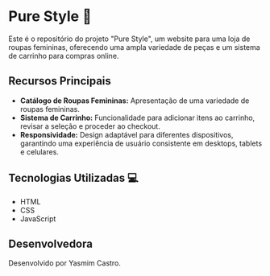 # Pure Style 👗

Este é o repositório do projeto "Pure Style", um website para uma loja de roupas femininas, oferecendo uma ampla variedade de peças e um sistema de carrinho para compras online.

## Recursos Principais
- **Catálogo de Roupas Femininas:** Apresentação de uma variedade de roupas femininas.
- **Sistema de Carrinho:** Funcionalidade para adicionar itens ao carrinho, revisar a seleção e proceder ao checkout.
- **Responsividade:** Design adaptável para diferentes dispositivos, garantindo uma experiência de usuário consistente em desktops, tablets e celulares.

## Tecnologias Utilizadas 💻
- HTML
- CSS
- JavaScript

## Desenvolvedora
Desenvolvido por Yasmim Castro.

